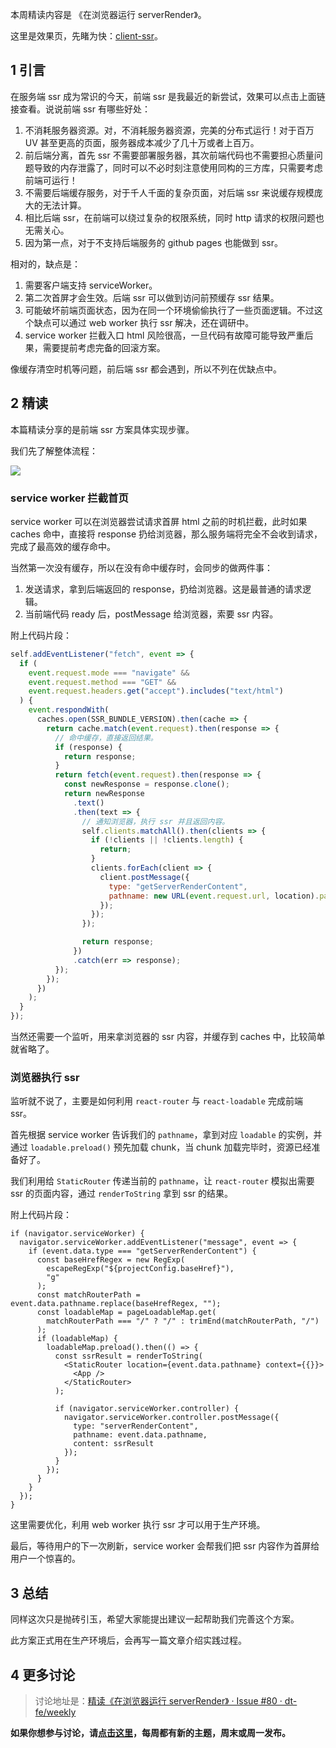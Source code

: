 本周精读内容是 《在浏览器运行 serverRender》。

这里是效果页，先睹为快：[client-ssr](https://ascoders.github.io/client-ssr/)。

## 1 引言

在服务端 ssr 成为常识的今天，前端 ssr 是我最近的新尝试，效果可以点击上面链接查看。说说前端 ssr 有哪些好处：

1.  不消耗服务器资源。对，不消耗服务器资源，完美的分布式运行！对于百万 UV 甚至更高的页面，服务器成本减少了几十万或者上百万。
2.  前后端分离，首先 ssr 不需要部署服务器，其次前端代码也不需要担心质量问题导致的内存泄露了，同时可以不必时刻注意使用同构的三方库，只需要考虑前端可运行！
3.  不需要后端缓存服务，对于千人千面的复杂页面，对后端 ssr 来说缓存规模庞大的无法计算。
4.  相比后端 ssr，在前端可以绕过复杂的权限系统，同时 http 请求的权限问题也无需关心。
5.  因为第一点，对于不支持后端服务的 github pages 也能做到 ssr。

相对的，缺点是：

1.  需要客户端支持 serviceWorker。
2.  第二次首屏才会生效。后端 ssr 可以做到访问前预缓存 ssr 结果。
3.  可能破坏前端页面状态，因为在同一个环境偷偷执行了一些页面逻辑。不过这个缺点可以通过 web worker 执行 ssr 解决，还在调研中。
4.  service worker 拦截入口 html 风险很高，一旦代码有故障可能导致严重后果，需要提前考虑完备的回滚方案。

像缓存清空时机等问题，前后端 ssr 都会遇到，所以不列在优缺点中。

## 2 精读

本篇精读分享的是前端 ssr 方案具体实现步骤。

我们先了解整体流程：

![](https://img.alicdn.com/imgextra/i4/O1CN01hOmtLc1VaRlyRsTRm_!!6000000002669-2-tps-1616-1598.png)

### service worker 拦截首页

service worker 可以在浏览器尝试请求首屏 html 之前的时机拦截，此时如果 caches 命中，直接将 response 扔给浏览器，那么服务端将完全不会收到请求，完成了最高效的缓存命中。

当然第一次没有缓存，所以在没有命中缓存时，会同步的做两件事：

1.  发送请求，拿到后端返回的 response，扔给浏览器。这是最普通的请求逻辑。
2.  当前端代码 ready 后，postMessage 给浏览器，索要 ssr 内容。

附上代码片段：

```javascript
self.addEventListener("fetch", event => {
  if (
    event.request.mode === "navigate" &&
    event.request.method === "GET" &&
    event.request.headers.get("accept").includes("text/html")
  ) {
    event.respondWith(
      caches.open(SSR_BUNDLE_VERSION).then(cache => {
        return cache.match(event.request).then(response => {
          // 命中缓存，直接返回结果。
          if (response) {
            return response;
          }
          return fetch(event.request).then(response => {
            const newResponse = response.clone();
            return newResponse
              .text()
              .then(text => {
                // 通知浏览器，执行 ssr 并且返回内容。
                self.clients.matchAll().then(clients => {
                  if (!clients || !clients.length) {
                    return;
                  }
                  clients.forEach(client => {
                    client.postMessage({
                      type: "getServerRenderContent",
                      pathname: new URL(event.request.url, location).pathname
                    });
                  });
                });

                return response;
              })
              .catch(err => response);
          });
        });
      })
    );
  }
});
```

当然还需要一个监听，用来拿浏览器的 ssr 内容，并缓存到 caches 中，比较简单就省略了。

### 浏览器执行 ssr

监听就不说了，主要是如何利用 `react-router` 与 `react-loadable` 完成前端 ssr。

首先根据 service worker 告诉我们的 `pathname`，拿到对应 `loadable` 的实例，并通过 `loadable.preload()` 预先加载 chunk，当 chunk 加载完毕时，资源已经准备好了。

我们利用给 `StaticRouter` 传递当前的 `pathname`，让 `react-router` 模拟出需要 ssr 的页面内容，通过 `renderToString` 拿到 ssr 的结果。

附上代码片段：

```tsx
if (navigator.serviceWorker) {
  navigator.serviceWorker.addEventListener("message", event => {
    if (event.data.type === "getServerRenderContent") {
      const baseHrefRegex = new RegExp(
        escapeRegExp("${projectConfig.baseHref}"),
        "g"
      );
      const matchRouterPath = event.data.pathname.replace(baseHrefRegex, "");
      const loadableMap = pageLoadableMap.get(
        matchRouterPath === "/" ? "/" : trimEnd(matchRouterPath, "/")
      );
      if (loadableMap) {
        loadableMap.preload().then(() => {
          const ssrResult = renderToString(
            <StaticRouter location={event.data.pathname} context={{}}>
              <App />
            </StaticRouter>
          );

          if (navigator.serviceWorker.controller) {
            navigator.serviceWorker.controller.postMessage({
              type: "serverRenderContent",
              pathname: event.data.pathname,
              content: ssrResult
            });
          }
        });
      }
    }
  });
}
```

这里需要优化，利用 web worker 执行 ssr 才可以用于生产环境。

最后，等待用户的下一次刷新，service worker 会帮我们把 ssr 内容作为首屏给用户一个惊喜的。

## 3 总结

同样这次只是抛砖引玉，希望大家能提出建议一起帮助我们完善这个方案。

此方案正式用在生产环境后，会再写一篇文章介绍实践过程。

## 4 更多讨论

> 讨论地址是：[精读《在浏览器运行 serverRender》 · Issue #80 · dt-fe/weekly](https://github.com/dt-fe/weekly/issues/80)

**如果你想参与讨论，请[点击这里](https://github.com/dt-fe/weekly)，每周都有新的主题，周末或周一发布。**
